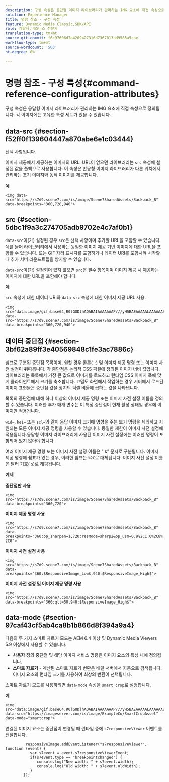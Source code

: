 ```yaml
---
description: 구성 속성은 응답형 이미지 라이브러리가 관리하는 IMG 요소에 직접 속성으로 정의됩니다. 각 이미지에는 고유한 특성 세트가 있을 수 있습니다.
solution: Experience Manager
title: 명령 참조 - 구성 속성
feature: Dynamic Media Classic,SDK/API
role: 개발자,비즈니스 전문가
translation-type: tm+mt
source-git-commit: f6c97606d7a4209427316d7367013ad9585a5cae
workflow-type: tm+mt
source-wordcount: '503'
ht-degree: 0%

---
```



# 명령 참조 - 구성 특성{#command-reference-configuration-attributes}

구성 속성은 응답형 이미지 라이브러리가 관리하는 IMG 요소에 직접 속성으로 정의됩니다. 각 이미지에는 고유한 특성 세트가 있을 수 있습니다.

## data-src {#section-f52ff0f139604447a870abe6e1c03444}

선택 사항입니다.

이미지 제공에서 제공하는 이미지의 URL. URL이 없으면 라이브러리는 `src` 속성에 설정된 값을 폴백으로 사용합니다. 이 속성은 반응형 이미지 라이브러리가 다른 위치에서 관리하는 초기 이미지와 동적 이미지를 제공합니다.

**예**

```
<img data-src="https://s7d9.scene7.com/is/image/Scene7SharedAssets/Backpack_B" data-breakpoints="360,720,940">
```

## src {#section-5dbc1f9a3c274705adb9702e4c7af0b1}

`data-src`이(가) 설정된 경우 `src`은 선택 사항이며 추가할 URL을 포함할 수 있습니다. 예를 들어 라이브러리에서 사용하는 동일한 이미지 제공 기반 이미지에 대한 URL을 포함할 수 있습니다. 또는 GIF 자리 표시자를 포함하거나 데이터 URI를 포함시켜 시작할 때 추가 서버 라운드트립을 방지할 수 있습니다.

`data-src`이(가) 설정되어 있지 않으면 `src`은 필수 항목이며 이미지 제공 시 제공하는 이미지에 대한 URL을 포함해야 합니다.

**예**

`src` 속성에 대한 데이터 URI와 `data-src` 속성에 대한 이미지 제공 URL 사용:

```
<img src="data:image/gif;base64,R0lGODlhAQABAIAAAAAAAP///yH5BAEAAAAALAAAAAABAAEAAAIBRAA7" data-src="https://s7d9.scene7.com/is/image/Scene7SharedAssets/Backpack_B" data-breakpoints="360,720,940">
```

## 데이터 중단점 {#section-3bf62a89ff3e40569848c1fe3ac7886c}

쉼표로 구분된 중단점 목록이며, 원할 경우 콜론( `:`) 및 이미지 제공 명령 또는 이미지 사전 설정이 뒤따릅니다. 각 중단점은 논리적 CSS 픽셀에 정의된 이미지 너비 값입니다. 라이브러리는 목록에서 가장 큰 값으로 이미지를 로드하고 런타임 CSS 이미지 폭에 맞게 클라이언트에서 크기를 축소합니다. 고밀도 화면에서 작업하는 경우 서버에서 로드된 이미지 표현물은 중단점 값을 장치의 픽셀 비율에 곱하는 값을 나타냅니다.

목록의 중단점에 대해 하나 이상의 이미지 제공 명령 또는 이미지 사전 설정 이름을 정의할 수 있습니다. 이러한 추가 매개 변수는 이 특정 중단점이 현재 활성 상태일 경우에 이미지만 적용됩니다.

`wid=`, `hei=` 또는 `scl=`와 같이 응답 이미지 크기에 영향을 주는 보기 명령을 제외하고 지원되는 모든 이미지 제공 명령을 사용할 수 있습니다. 동일한 제한이 이미지 사전 설정에 적용됩니다.응답형 이미지 라이브러리에 사용된 이미지 사전 설정에는 이러한 명령이 포함되어 있지 않아야 합니다.

여러 이미지 제공 명령 또는 이미지 사전 설정 이름은 &quot; `&`&quot; 문자로 구분됩니다. 이미지 제공 명령에 쉼표가 있는 경우, 이러한 쉼표는 `%2C`로 대체됩니다. 이미지 사전 설정 이름은 달러 기호( `$`)로 래핑됩니다.

**예제**

**중단점만 사용**

`<img src="https://s7d9.scene7.com/is/image/Scene7SharedAssets/Backpack_B" data-breakpoints="360,720">`

**이미지 제공 명령 사용**

`<img src="https://s7d9.scene7.com/is/image/Scene7SharedAssets/Backpack_B" data-breakpoints="360:op_sharpen=1,720:resMode=sharp2&op_usm=0.9%2C1.0%2C8%2C0">`

**이미지 사전 설정 사용**

`<img src="https://s7d9.scene7.com/is/image/Scene7SharedAssets/Backpack_B" data-breakpoints="360:$ResponsiveImage_Low$,940:$ResponsiveImage_High$">`

**이미지 사전 설정 및 이미지 제공 명령 사용**

`<img src="https://s7d9.scene7.com/is/image/Scene7SharedAssets/Backpack_B" data-breakpoints="360:qlt=50,940:$ResponsiveImage_High$">`

## data-mode {#section-97caf43cf5ab4ca8b1b866d8f394a9a4}

다음의 두 가지 스마트 자르기 모드는 AEM 6.4 이상 및 Dynamic Media Viewers 5.9 이상에서 사용할 수 있습니다.

* **사용자**  정의 중단점 및 해당 이미지 서비스 명령은 이미지 요소의 특성 내에 정의됩니다.
* **스마트 자르기**  - 계산된 스마트 자르기 변환은 배달 서버에서 자동으로 검색됩니다. 이미지 요소의 런타임 크기를 사용하여 최상의 변환이 선택됩니다.

스마트 자르기 모드를 사용하려면 `data-mode` 속성을 `smart crop`로 설정합니다.

**예**

```
<img 
src="data:image/gif;base64,R0lGODlhAQABAIAAAAAAAP///yH5BAEAAAAALAAAAAABAAEAAAIBRAA7" 
data-src="https://imageserver.com/is/image/ExampleCo/SmartCropAsset" 
data-mode="smartcrop">
```

연결된 이미지 요소는 중단점이 변경될 때 런타임 중에 `s7responsiveViewer` 이벤트를 전달합니다.

```
         responsiveImage.addEventListener("s7responsiveViewer", function (event) { 
           var s7event = event.s7responsiveViewerEvent; 
           if(s7event.type == "breakpointchanged") { 
              console.log("New width: " + s7event.width); 
              console.log("Old width: " + s7event.oldWidth); 
           } 
        });
```

